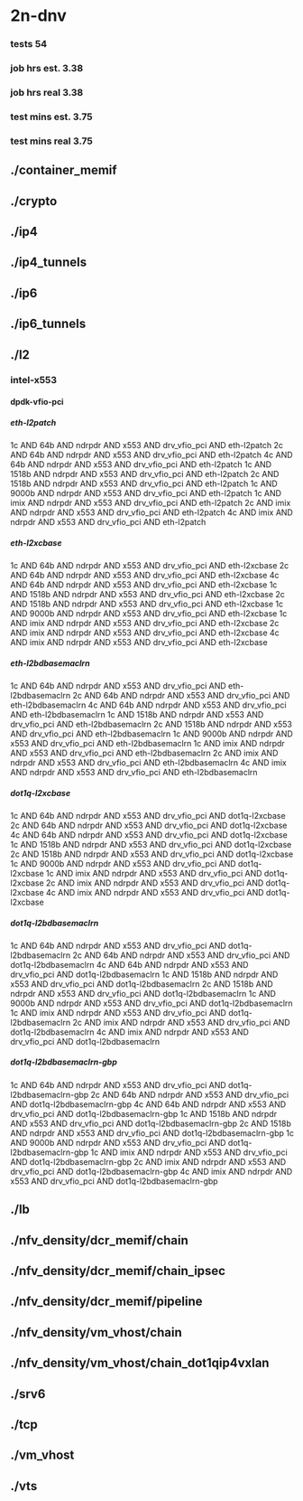 # 2n-dnv
### tests 54
### job hrs est. 3.38
### job hrs real 3.38
### test mins est. 3.75
### test mins real 3.75
## ./container_memif
## ./crypto
## ./ip4
## ./ip4_tunnels
## ./ip6
## ./ip6_tunnels
## ./l2
### intel-x553
#### dpdk-vfio-pci
##### eth-l2patch
1c AND 64b AND ndrpdr AND x553 AND drv_vfio_pci AND eth-l2patch
2c AND 64b AND ndrpdr AND x553 AND drv_vfio_pci AND eth-l2patch
4c AND 64b AND ndrpdr AND x553 AND drv_vfio_pci AND eth-l2patch
1c AND 1518b AND ndrpdr AND x553 AND drv_vfio_pci AND eth-l2patch
2c AND 1518b AND ndrpdr AND x553 AND drv_vfio_pci AND eth-l2patch
1c AND 9000b AND ndrpdr AND x553 AND drv_vfio_pci AND eth-l2patch
1c AND imix AND ndrpdr AND x553 AND drv_vfio_pci AND eth-l2patch
2c AND imix AND ndrpdr AND x553 AND drv_vfio_pci AND eth-l2patch
4c AND imix AND ndrpdr AND x553 AND drv_vfio_pci AND eth-l2patch
##### eth-l2xcbase
1c AND 64b AND ndrpdr AND x553 AND drv_vfio_pci AND eth-l2xcbase
2c AND 64b AND ndrpdr AND x553 AND drv_vfio_pci AND eth-l2xcbase
4c AND 64b AND ndrpdr AND x553 AND drv_vfio_pci AND eth-l2xcbase
1c AND 1518b AND ndrpdr AND x553 AND drv_vfio_pci AND eth-l2xcbase
2c AND 1518b AND ndrpdr AND x553 AND drv_vfio_pci AND eth-l2xcbase
1c AND 9000b AND ndrpdr AND x553 AND drv_vfio_pci AND eth-l2xcbase
1c AND imix AND ndrpdr AND x553 AND drv_vfio_pci AND eth-l2xcbase
2c AND imix AND ndrpdr AND x553 AND drv_vfio_pci AND eth-l2xcbase
4c AND imix AND ndrpdr AND x553 AND drv_vfio_pci AND eth-l2xcbase
##### eth-l2bdbasemaclrn
1c AND 64b AND ndrpdr AND x553 AND drv_vfio_pci AND eth-l2bdbasemaclrn
2c AND 64b AND ndrpdr AND x553 AND drv_vfio_pci AND eth-l2bdbasemaclrn
4c AND 64b AND ndrpdr AND x553 AND drv_vfio_pci AND eth-l2bdbasemaclrn
1c AND 1518b AND ndrpdr AND x553 AND drv_vfio_pci AND eth-l2bdbasemaclrn
2c AND 1518b AND ndrpdr AND x553 AND drv_vfio_pci AND eth-l2bdbasemaclrn
1c AND 9000b AND ndrpdr AND x553 AND drv_vfio_pci AND eth-l2bdbasemaclrn
1c AND imix AND ndrpdr AND x553 AND drv_vfio_pci AND eth-l2bdbasemaclrn
2c AND imix AND ndrpdr AND x553 AND drv_vfio_pci AND eth-l2bdbasemaclrn
4c AND imix AND ndrpdr AND x553 AND drv_vfio_pci AND eth-l2bdbasemaclrn
##### dot1q-l2xcbase
1c AND 64b AND ndrpdr AND x553 AND drv_vfio_pci AND dot1q-l2xcbase
2c AND 64b AND ndrpdr AND x553 AND drv_vfio_pci AND dot1q-l2xcbase
4c AND 64b AND ndrpdr AND x553 AND drv_vfio_pci AND dot1q-l2xcbase
1c AND 1518b AND ndrpdr AND x553 AND drv_vfio_pci AND dot1q-l2xcbase
2c AND 1518b AND ndrpdr AND x553 AND drv_vfio_pci AND dot1q-l2xcbase
1c AND 9000b AND ndrpdr AND x553 AND drv_vfio_pci AND dot1q-l2xcbase
1c AND imix AND ndrpdr AND x553 AND drv_vfio_pci AND dot1q-l2xcbase
2c AND imix AND ndrpdr AND x553 AND drv_vfio_pci AND dot1q-l2xcbase
4c AND imix AND ndrpdr AND x553 AND drv_vfio_pci AND dot1q-l2xcbase
##### dot1q-l2bdbasemaclrn
1c AND 64b AND ndrpdr AND x553 AND drv_vfio_pci AND dot1q-l2bdbasemaclrn
2c AND 64b AND ndrpdr AND x553 AND drv_vfio_pci AND dot1q-l2bdbasemaclrn
4c AND 64b AND ndrpdr AND x553 AND drv_vfio_pci AND dot1q-l2bdbasemaclrn
1c AND 1518b AND ndrpdr AND x553 AND drv_vfio_pci AND dot1q-l2bdbasemaclrn
2c AND 1518b AND ndrpdr AND x553 AND drv_vfio_pci AND dot1q-l2bdbasemaclrn
1c AND 9000b AND ndrpdr AND x553 AND drv_vfio_pci AND dot1q-l2bdbasemaclrn
1c AND imix AND ndrpdr AND x553 AND drv_vfio_pci AND dot1q-l2bdbasemaclrn
2c AND imix AND ndrpdr AND x553 AND drv_vfio_pci AND dot1q-l2bdbasemaclrn
4c AND imix AND ndrpdr AND x553 AND drv_vfio_pci AND dot1q-l2bdbasemaclrn
##### dot1q-l2bdbasemaclrn-gbp
1c AND 64b AND ndrpdr AND x553 AND drv_vfio_pci AND dot1q-l2bdbasemaclrn-gbp
2c AND 64b AND ndrpdr AND x553 AND drv_vfio_pci AND dot1q-l2bdbasemaclrn-gbp
4c AND 64b AND ndrpdr AND x553 AND drv_vfio_pci AND dot1q-l2bdbasemaclrn-gbp
1c AND 1518b AND ndrpdr AND x553 AND drv_vfio_pci AND dot1q-l2bdbasemaclrn-gbp
2c AND 1518b AND ndrpdr AND x553 AND drv_vfio_pci AND dot1q-l2bdbasemaclrn-gbp
1c AND 9000b AND ndrpdr AND x553 AND drv_vfio_pci AND dot1q-l2bdbasemaclrn-gbp
1c AND imix AND ndrpdr AND x553 AND drv_vfio_pci AND dot1q-l2bdbasemaclrn-gbp
2c AND imix AND ndrpdr AND x553 AND drv_vfio_pci AND dot1q-l2bdbasemaclrn-gbp
4c AND imix AND ndrpdr AND x553 AND drv_vfio_pci AND dot1q-l2bdbasemaclrn-gbp
## ./lb
## ./nfv_density/dcr_memif/chain
## ./nfv_density/dcr_memif/chain_ipsec
## ./nfv_density/dcr_memif/pipeline
## ./nfv_density/vm_vhost/chain
## ./nfv_density/vm_vhost/chain_dot1qip4vxlan
## ./srv6
## ./tcp
## ./vm_vhost
## ./vts

